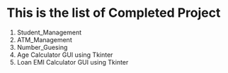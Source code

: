 # This is the list of Completed Project
1. Student_Management 
2. ATM_Management  
3. Number_Guesing
4. Age Calculator GUI using Tkinter
5. Loan EMI Calculator GUI using Tkinter
